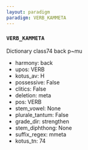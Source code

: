 ```yaml
---
layout: paradigm
paradigm: VERB_KAMMETA
---
```

### ` VERB_KAMMETA `

Dictionary class74 back p~mu
* harmony: back
* upos: VERB
* kotus_av: H
* possessive: False
* clitics: False
* deletion: meta
* pos: VERB
* stem_vowel: None
* plurale_tantum: False
* grade_dir: strengthen
* stem_diphthong: None
* suffix_regex: mmeta
* kotus_tn: 74
